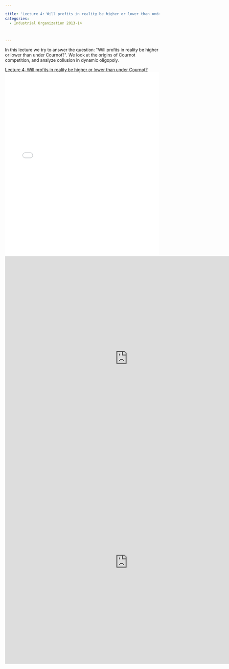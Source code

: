 ```yaml
---

title: 'Lecture 4: Will profits in reality be higher or lower than under Cournot?'
categories:
  - Industrial Organization 2013-14



---
```

In this lecture we try to answer the question: "Will profits in reality be higher or lower than under Cournot?". We look at the origins of Cournot competition, and analyze collusion in dynamic oligopoly.  

 <div ><a href="https://www.scribd.com/doc/180607180/Lecture-4-Will-profits-in-reality-be-higher-or-lower-than-under-Cournot"  title="View Lecture 4: Will profits in reality be higher or lower than under Cournot? on Scribd">Lecture 4: Will profits in reality be higher or lower than under Cournot?</a></div><iframe data-aspect-ratio="undefined" data-auto-height="false" frameborder="0" height="600" scrolling="no" src="//www.scribd.com/embeds/180607180/content?start_page=1&amp;view_mode=slideshow&amp;show_recommendations=false" width="100%"></iframe> 

 <div ><object width="800" height="665" class codebase="https://download.macromedia.com/pub/shockwave/cabs/flash/swflash.cab#version=6,0,40,0" data-thumbnail-src="https://i1.ytimg.com/vi/mKMpSo-t5GY/0.jpg">

<param name="movie" value="https://www.youtube.com/v/mKMpSo-t5GY?version=3&f=user_uploads&c=google-webdrive-0&app=youtube_gdata" />

<param name="bgcolor" value="#FFFFFF" />

<param name="allowFullScreen" value="true" /><embed width="800" height="665"  src="https://www.youtube.com/v/mKMpSo-t5GY?version=3&f=user_uploads&c=google-webdrive-0&app=youtube_gdata" type="application/x-shockwave-flash" allowfullscreen="true"/></object></div> 

 <div ><object width="800" height="665" class codebase="https://download.macromedia.com/pub/shockwave/cabs/flash/swflash.cab#version=6,0,40,0" data-thumbnail-src="https://i1.ytimg.com/vi/hS0oH9TwvIk/0.jpg">

<param name="movie" value="https://www.youtube.com/v/hS0oH9TwvIk?version=3&f=user_uploads&c=google-webdrive-0&app=youtube_gdata" />

<param name="bgcolor" value="#FFFFFF" />

<param name="allowFullScreen" value="true" /><embed width="800" height="665"  src="https://www.youtube.com/v/hS0oH9TwvIk?version=3&f=user_uploads&c=google-webdrive-0&app=youtube_gdata" type="application/x-shockwave-flash" allowfullscreen="true"/></object></div>